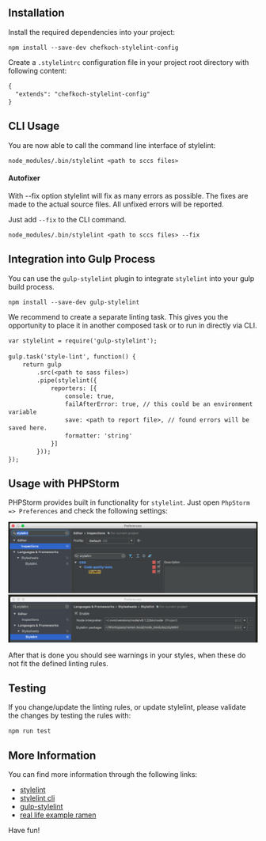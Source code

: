 ## Installation
Install the required dependencies into your project:

```
npm install --save-dev chefkoch-stylelint-config
```

Create a `.stylelintrc` configuration file in your project root directory with following content:

```
{
  "extends": "chefkoch-stylelint-config"
}
```

## CLI Usage
You are now able to call the command line interface of stylelint:
```
node_modules/.bin/stylelint <path to sccs files>
```

#### Autofixer

With --fix option stylelint will fix as many errors as possible. The fixes are made to the actual source files. 
All unfixed errors will be reported.

Just add `--fix` to the CLI command.

```
node_modules/.bin/stylelint <path to sccs files> --fix
```

## Integration into Gulp Process

You can use the `gulp-stylelint` plugin to integrate `stylelint` into your gulp build process.

```
npm install --save-dev gulp-stylelint
```

We recommend to create a separate linting task. This gives you the opportunity to place it in another composed
task or to run in directly via CLI.

```
var stylelint = require('gulp-stylelint');

gulp.task('style-lint', function() {
    return gulp
        .src(<path to sass files>)
        .pipe(stylelint({
            reporters: [{
                console: true,
                failAfterError: true, // this could be an environment variable
                save: <path to report file>, // found errors will be saved here.
                formatter: 'string'
            }]
        }));
});
```

## Usage with PHPStorm

PHPStorm provides built in functionality for `stylelint`.  Just open `PhpStorm => Preferences` and check the
following settings:

![PhpStorm Settings](documentation/PhpStorm-1.png)
![PhpStorm Settings](documentation/PhpStorm-2.png)

After that is done you should see warnings in your styles, when these do not fit the defined linting rules.

## Testing

If you change/update the linting rules, or update stylelint, please
validate the changes by testing the rules with:

```
npm run test
```

## More Information

You can find more information through the following links:
 
 - [stylelint](https://www.npmjs.com/package/stylelint)
 - [stylelint cli](https://github.com/stylelint/stylelint/blob/HEAD/docs/user-guide/cli.md)
 - [gulp-stylelint](https://www.npmjs.com/package/gulp-stylelint)
 - [real life example ramen](https://jira.chefkoch.de/stash/projects/HAN/repos/ramen/browse)
 
 Have fun!